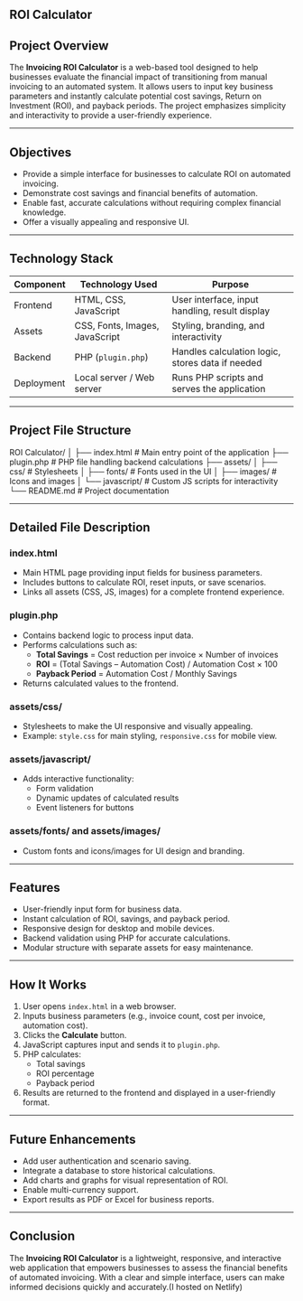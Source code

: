 ## ROI Calculator

## Project Overview
The **Invoicing ROI Calculator** is a web-based tool designed to help businesses evaluate the financial impact of transitioning from manual invoicing to an automated system. It allows users to input key business parameters and instantly calculate potential cost savings, Return on Investment (ROI), and payback periods. The project emphasizes simplicity and interactivity to provide a user-friendly experience.

---

## Objectives
- Provide a simple interface for businesses to calculate ROI on automated invoicing.
- Demonstrate cost savings and financial benefits of automation.
- Enable fast, accurate calculations without requiring complex financial knowledge.
- Offer a visually appealing and responsive UI.

---

## Technology Stack

| Component | Technology Used | Purpose |
|-----------|----------------|---------|
| Frontend  | HTML, CSS, JavaScript | User interface, input handling, result display |
| Assets    | CSS, Fonts, Images, JavaScript | Styling, branding, and interactivity |
| Backend   | PHP (`plugin.php`) | Handles calculation logic, stores data if needed |
| Deployment| Local server / Web server | Runs PHP scripts and serves the application |

---

## Project File Structure

ROI Calculator/
│
├── index.html # Main entry point of the application
├── plugin.php # PHP file handling backend calculations
├── assets/
│ ├── css/ # Stylesheets
│ ├── fonts/ # Fonts used in the UI
│ ├── images/ # Icons and images
│ └── javascript/ # Custom JS scripts for interactivity
└── README.md # Project documentation


---

## Detailed File Description

### index.html
- Main HTML page providing input fields for business parameters.
- Includes buttons to calculate ROI, reset inputs, or save scenarios.
- Links all assets (CSS, JS, images) for a complete frontend experience.

### plugin.php
- Contains backend logic to process input data.
- Performs calculations such as:
  - **Total Savings** = Cost reduction per invoice × Number of invoices
  - **ROI** = (Total Savings – Automation Cost) / Automation Cost × 100
  - **Payback Period** = Automation Cost / Monthly Savings
- Returns calculated values to the frontend.

### assets/css/
- Stylesheets to make the UI responsive and visually appealing.
- Example: `style.css` for main styling, `responsive.css` for mobile view.

### assets/javascript/
- Adds interactive functionality:
  - Form validation
  - Dynamic updates of calculated results
  - Event listeners for buttons

### assets/fonts/ and assets/images/
- Custom fonts and icons/images for UI design and branding.

---

## Features
- User-friendly input form for business data.
- Instant calculation of ROI, savings, and payback period.
- Responsive design for desktop and mobile devices.
- Backend validation using PHP for accurate calculations.
- Modular structure with separate assets for easy maintenance.

---

## How It Works
1. User opens `index.html` in a web browser.  
2. Inputs business parameters (e.g., invoice count, cost per invoice, automation cost).  
3. Clicks the **Calculate** button.  
4. JavaScript captures input and sends it to `plugin.php`.  
5. PHP calculates:
   - Total savings
   - ROI percentage
   - Payback period  
6. Results are returned to the frontend and displayed in a user-friendly format.

---

## Future Enhancements
- Add user authentication and scenario saving.
- Integrate a database to store historical calculations.
- Add charts and graphs for visual representation of ROI.
- Enable multi-currency support.
- Export results as PDF or Excel for business reports.

---

## Conclusion
The **Invoicing ROI Calculator** is a lightweight, responsive, and interactive web application that empowers businesses to assess the financial benefits of automated invoicing. With a clear and simple interface, users can make informed decisions quickly and accurately.(I hosted on Netlify)
